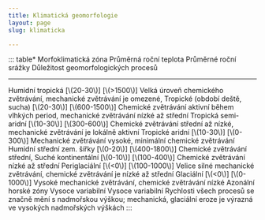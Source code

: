 ```yaml
---
title: Klimatická geomorfologie
layout: page
slug: klimaticka

---
```



::: table*
  Morfoklimatická zóna             Průměrná roční teplota         Průměrné roční srážky             Důležitost geomorfologických procesů
  -------------------------------- ------------------------------ --------------------------------- ------------------------------------------------------------------------------------------------------------------------------------
  Humidní tropická                 [\\(20-30\\)]   [\\(\>1500\\)]     Velká úroveň chemického zvětrávání, mechanické zvětrávání je omezené,
  Tropické (období deště, sucha)   [\\(20-30\\)]   [\\(600-1500\\)]   Chemické zvětrávání aktivní během vlhkých period, mechanické zvětrávání nízké až střední
  Tropická semi-aridní             [\\(10-30\\)]   [\\(300-600\\)]    Chemické zvětrávání střední až nízké, mechanické zvětrávání je lokálně aktivní
  Tropické aridní                  [\\(10-30\\)]   [\\(0-300\\)]      Mechanické zvětrávání vysoké, minimální chemické zvětrávání
  Humidní střední zem. šířky       [\\(0-20\\)]    [\\(400-1800\\)]   Chemické zvětrávání střední,
  Suché kontinentální              [\\(0-10\\)]    [\\(100-400\\)]    Chemické zvětrávání nízké až střední
  Periglaciální                    [\\(\<0\\)]     [\\(100-1000\\)]   Velice silné mechanické zvětrávání, chemické zvětrávání je nízké až střední
  Glaciální                        [\\(\<0\\)]     [\\(0-1000\\)]     Vysoké mechanické zvětrávání, chemické zvětrávání nízké
  Azonální horské zóny             Vysoce variabilní              Vysoce variabilní                 Rychlosti všech procesů se značně mění s nadmořskou výškou; mechanická, glaciální eroze je výrazná ve vysokých nadmořských výškách
:::
